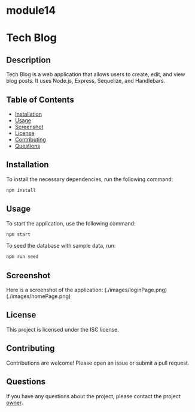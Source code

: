 # module14

# Tech Blog

## Description
Tech Blog is a web application that allows users to create, edit, and view blog posts. It uses Node.js, Express, Sequelize, and Handlebars.

## Table of Contents
- [Installation](#installation)
- [Usage](#usage)
- [Screenshot](#screenshot)
- [License](#license)
- [Contributing](#contributing)
- [Questions](#questions)

## Installation
To install the necessary dependencies, run the following command:
```bash
npm install
```

## Usage
To start the application, use the following command:
```bash
npm start
```
To seed the database with sample data, run:
```bash
npm run seed
```
## Screenshot
Here is a screenshot of the application:
(./images/loginPage.png)
(./images/homePage.png)

## License
This project is licensed under the ISC license.

## Contributing
Contributions are welcome! Please open an issue or submit a pull request.

## Questions
If you have any questions about the project, please contact the project [owner](https://github.com/khalilhusnain).